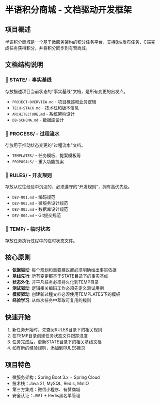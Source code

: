 # 半语积分商城 - 文档驱动开发框架

## 项目概述
半语积分商城是一个基于微服务架构的积分任务平台，支持B端发布任务、C端完成任务获得积分，并将积分同步到有赞商城。

## 文档结构说明

### 📁 STATE/ - 事实基线
存放描述项目当前状态的"事实基线"文档，是所有变更的出发点。
- `PROJECT-OVERVIEW.md` - 项目概述和业务逻辑
- `TECH-STACK.md` - 技术栈和版本信息
- `ARCHITECTURE.md` - 系统架构设计
- `DB-SCHEMA.md` - 数据库设计

### 📁 PROCESS/ - 过程流水
存放用于推动状态变更的"过程流水"文档。
- `TEMPLATES/` - 任务模板、提案模板等
- `PROPOSALS/` - 重大功能提案

### 📁 RULES/ - 开发规则
存放从过往经验中沉淀的、必须遵守的"开发规则"，拥有高优先级。
- `DEV-001.md` - 编码规范
- `DEV-002.md` - 微服务设计规范
- `DEV-003.md` - 数据库设计规范
- `DEV-004.md` - Git提交规范

### 📁 TEMP/ - 临时状态
存放任务执行过程中的临时状态文件。

## 核心原则
- **依据驱动**: 每个规划和重要建议都必须明确给出事实依据
- **基线先行**: 所有变更都基于STATE目录下的事实基线
- **状态外化**: 非平凡任务必须持久化到TEMP目录
- **测试驱动**: 逻辑相关编码工作必须先定义测试用例
- **模板驱动**: 创建新过程文档必须使用TEMPLATES下的模板
- **经验学习**: 从每次任务中萃取可复用的规则

## 快速开始
1. 新任务开始时，先查阅RULES目录下的相关规则
2. 在TEMP目录创建任务状态文件跟踪进度
3. 任务完成后，更新STATE目录下的相关基线文档
4. 如有新的经验规则，添加到RULES目录

## 项目特色
- 微服务架构：Spring Boot 3.x + Spring Cloud
- 技术栈：Java 21, MySQL, Redis, MinIO
- 第三方集成：微信小程序、有赞商城
- 安全认证：JWT + Redis黑名单管理 